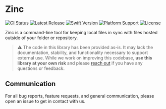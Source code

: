 # Zinc

[![CI Status](https://github.com/spothero/Zinc/workflows/CI/badge.svg)](https://github.com/spothero/Zinc/actions?query=workflow%3A%22CI%22)
[![Latest Release](https://img.shields.io/github/v/tag/spothero/Zinc?color=blue&label=latest)](https://github.com/spothero/Zinc/releases)
[![Swift Version](https://img.shields.io/static/v1?label=swift&message=5.2&color=red&logo=swift&logoColor=white)](https://developer.apple.com/swift)
[![Platform Support](https://img.shields.io/static/v1?label=platform&message=macOS&color=darkgray)](https://github.com/spothero/Zinc/blob/master/Package.swift)
[![License](https://img.shields.io/github/license/spothero/Zinc)](https://github.com/spothero/Zinc/blob/master/LICENSE)

Zinc is a command-line tool for keeping local files in sync with files hosted outside of your folder or repository.

>:warning: The code in this library has been provided as-is. It may lack the documentation, stability, and functionality necessary to support external use. While we work on improving this codebase, **use this library at your own risk** and please [reach out](#communication) if you have any questions or feedback.

## Communication

For all bug reports, feature requests, and general communication, please open an issue to get in contact with us.